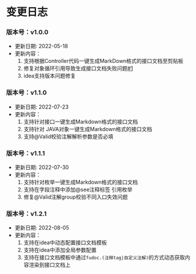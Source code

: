 # 变更日志

### 版本号：v1.0.0
- 更新日期: 2022-05-18
- 更新内容：
  1. 支持根据Controller代码一键生成MarkDown格式的接口文档至剪贴板
  2. 修复对象循环引用导致生成接口文档失败问题[#1](https://github.com/wangdingfu/fu-api-doc-plugin/issues/1)
  3. idea支持版本问题修复



### 版本号：v1.1.0
- 更新日期: 2022-07-23
- 更新内容：
  1. 支持针对接口一键生成Markdown格式的接口文档
  2. 支持针对 JAVA对象一键生成Markdown格式的接口文档
  3. 支持@Valid校验注解解析参数是否必填



### 版本号：v1.1.1
- 更新日期: 2022-07-30
- 更新内容：
  1. 支持针对枚举一键生成Markdown格式的接口文档
  2. 支持在字段注释中添加@see注释标签 引用枚举
  3. 修复@Valid注解group校验不同入口失效问题

### 版本号：v1.2.1
- 更新日期: 2022-08-05
- 更新内容：
  1. 支持在idea中动态配置接口文档模板
  2. 支持在idea中添加全局参数配置
  3. 支持在接口文档模板中通过`fudoc.(注释tag|自定义注解)`的方式动态获取内容渲染到接口文档上